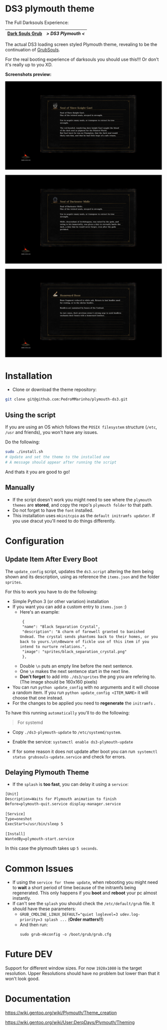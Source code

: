 # DS3 plymouth theme

The Full Darksouls Experience:

|  [Dark Souls Grub](https://github.com/PedroMMarinho/grubsouls-theme)  | *> DS3 Plymouth <*
| --- | ---  |

The actual DS3 loading screen styled Plymouth theme, revealing to be the continuation of [GrubSouls](https://github.com/PedroMMarinho/grubsouls-theme).

For the real booting experience of darksouls you should use this!!! Or don't it's really up to you XD.

**Screenshots preview:**

![Gale Soul](preview/gale_soul.png)

![Midir Soul](preview/midir_soul.png)

![Bone](preview/bone.png)

# Installation

- Clone or download the theme repository:

```bash
git clone git@github.com:PedroMMarinho/plymouth-ds3.git
```

## Using the script

If you are using an OS which follows the `POSIX filesystem` structure (`/etc`, `/usr` and friends), you won't have any issues.

Do the following:
```bash
sudo ./install.sh
# Update and set the theme to the installed one
# A message should appear after running the script
```

And thats it you are good to go!

## Manually

- If the script doesn't work you might need to see where the `plymouth themes` are **stored**, and copy the repo's `plymouth folder` to that path. 
- Do not forget to have the `font` installed.
- This installation uses `mkinitcpio` as the `default initramfs updater`. If you use dracut you'll need to do things differently.


# Configuration

## Update Item After Every Boot

The `update_config` script, updates the `ds3.script` altering the item being shown and its description, using as reference the `items.json` and the folder `sprites`.

For this to work you have to do the following:

- Simple Python 3 (or other variation) installation
- If you want you can add a custom entry to `items.json` :) 
   - Here's an example:
       ```
        {
        "name": "Black Separation Crystal",
        "description": "A charm of farewell granted to banished Undead. The crystal sends phantoms back to their homes, or you back to yours.\n\nBeware of fickle use of this item if you intend to nurture relations.",
        "image": "sprites/black_separation_crystal.png"
        },
       ```
    - Double `\n` puts an empty line before the next sentence.
    - One `\n` makes the next sentence start in the next line.
    - **Don't forget** to add into `./ds3/sprites` the png you are refering to. (The image should be 160x160 pixels)
- You can run `python update_config` with no arguments and it will choose a random item. If you run `python update_config <ITEM_NAME>` it will choose that one instead.
- For the changes to be applied you need to **regenerate** the `initramfs` .

To have this running `automatically` you'll to do the following:

> For systemd

- Copy `./ds3-plymouth-update` to `/etc/systemd/system`.

- Enable the service: `systemctl enable ds3-plymouth-update`

- If for some reason it does not update after boot you can run` systemctl status grubsouls-update.service` and check for errors.

## Delaying Plymouth Theme

- If the `splash` is **too fast**, you can delay it using a `service`:
```
[Unit]
Description=Waits for Plymouth animation to finish
Before=plymouth-quit.service display-manager.service

[Service]
Type=oneshot
ExecStart=/usr/bin/sleep 5

[Install]
WantedBy=plymouth-start.service
```
In this case the plymouth takes up `5 seconds`.

# Common Issues

- If using the `service for theme update`, when rebooting you might need to **wait** a short period of time because of the initramfs being regenerated. This only happens if you **boot** and **reboot** your pc almost instantly.
- If can't see the `splash` you should check the `/etc/default/grub` file. It should have these parameters: 
    - `GRUB_CMDLINE_LINUX_DEFAULT="quiet loglevel=3 udev.log-priority=3 splash ...` (**Order matters!!**)
    - And then run:
        ```
        sudo grub-mkconfig -o /boot/grub/grub.cfg
        ```

# Future DEV

Support for different window sizes. For now `1920x1080` is the target resolution. Upper Resolutions should have no problem but lower than that it won't look good.

# Documentation

https://wiki.gentoo.org/wiki/Plymouth/Theme_creation

https://wiki.gentoo.org/wiki/User:DerpDays/Plymouth/Theming
